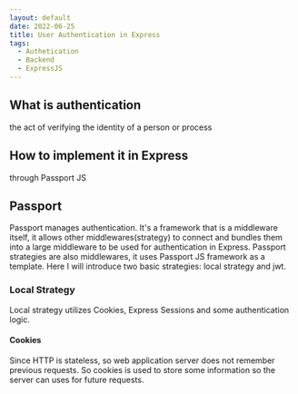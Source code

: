 ```yaml
---
layout: default
date: 2022-06-25
title: User Authentication in Express
tags:
  - Authetication
  - Backend
  - ExpressJS
---
```


## What is authentication
the act of verifying the identity of a person or process
## How to implement it in Express
through Passport JS
## Passport
Passport manages authentication. 
It's a framework that is a middleware itself, it allows other middlewares(strategy) to connect and bundles them into a large middleware to be used for authentication in Express.
Passport strategies are also middlewares, it uses Passport JS framework as a template.
Here I will introduce two basic strategies: local strategy and jwt.
### Local Strategy
Local strategy utilizes Cookies, Express Sessions and some authentication logic.
#### Cookies
Since HTTP is stateless, so web application server does not remember previous requests. So cookies is used to store some information so the server can uses for future requests.

